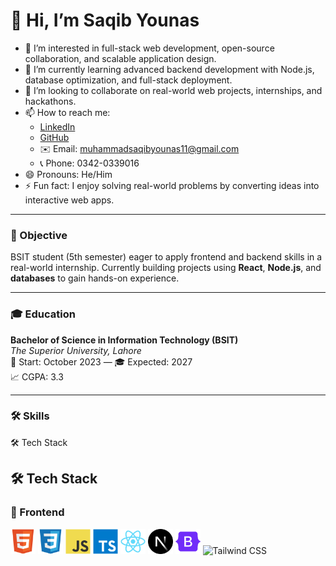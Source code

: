 # 👋 Hi, I’m Saqib Younas

- 👀 I’m interested in full-stack web development, open-source collaboration, and scalable application design.
- 🌱 I’m currently learning advanced backend development with Node.js, database optimization, and full-stack deployment.
- 💞️ I’m looking to collaborate on real-world web projects, internships, and hackathons.
- 📫 How to reach me:
  - [LinkedIn](https://www.linkedin.com/in/muhammad-saqib-younas-0123aa329)
  - [GitHub](https://github.com/SaqibYounas)
  - ✉️ Email: muhammadsaqibyounas11@gmail.com
  - 📞 Phone: 0342-0339016
- 😄 Pronouns: He/Him
- ⚡ Fun fact: I enjoy solving real-world problems by converting ideas into interactive web apps.

---

### 🎯 Objective  
BSIT student (5th semester) eager to apply frontend and backend skills in a real-world internship. Currently building projects using **React**, **Node.js**, and **databases** to gain hands-on experience.

---

### 🎓 Education

**Bachelor of Science in Information Technology (BSIT)**  
*The Superior University, Lahore*  
📅 Start: October 2023 — 🎓 Expected: 2027  
📈 CGPA: 3.3

---

### 🛠️ Skills
🛠️ Tech Stack
## 🛠️ Tech Stack

### 🎨 Frontend  
<img src="https://raw.githubusercontent.com/devicons/devicon/master/icons/html5/html5-original.svg" alt="HTML5" width="40"/> 
<img src="https://raw.githubusercontent.com/devicons/devicon/master/icons/css3/css3-original.svg" alt="CSS3" width="40"/>
<img src="https://raw.githubusercontent.com/devicons/devicon/master/icons/javascript/javascript-original.svg" alt="JavaScript" width="40"/>
<img src="https://raw.githubusercontent.com/devicons/devicon/master/icons/typescript/typescript-original.svg" alt="TypeScript" width="40"/>
<img src="https://raw.githubusercontent.com/devicons/devicon/master/icons/react/react-original.svg" alt="React" width="40"/>
<img src="https://raw.githubusercontent.com/devicons/devicon/master/icons/nextjs/nextjs-original.svg" alt="Next.js" width="40"/>
<img src="https://raw.githubusercontent.com/devicons/devicon/master/icons/bootstrap/bootstrap-plain.svg" alt="Bootstrap" width="40"/>
<img src="https://cdn.jsdelivr.net/gh/devicons/devicon/icons/tailwindcss/tailwindcss-plain.svg" alt="Tailwind CSS" width="40"/>
